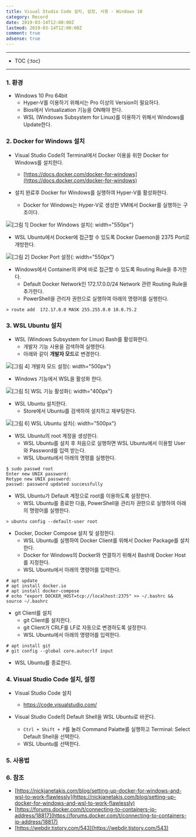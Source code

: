 ```yaml
---
title: Visual Studio Code 설치, 설정, 사용 - Windows 10
category: Record
date: 2019-03-14T12:00:00Z
lastmod: 2019-03-14T12:00:00Z
comment: true
adsense: true
---
```


***

* TOC
{:toc}

***

### 1. 환경

* Windows 10 Pro 64bit
  * Hyper-V를 이용하기 위해서는 Pro 이상의 Version이 필요하다.
  * Bios에서 Virtualization 기능을 ON해야 한다.
  * WSL (Windosws Subsystem for Linux)를 이용하기 위해서 Windows를 Update한다.

### 2. Docker for Windows 설치

* Visual Studio Code의 Terminal에서 Docker 이용을 위한 Docker for Windows를 설치한다.
  * [https://docs.docker.com/docker-for-windows](https://docs.docker.com/docker-for-windows)

* 설치 완료후 Docker for Windows를 실행하여 Hyper-V를 활성화한다.
  * Docker for Windows는 Hyper-V로 생성한 VM에서 Docker를 실행하는 구조이다.

![[그림 1] Docker for Windows 설치]({{site.baseurl}}/images/record/Visual_Studio_Code_Install_Windows_10/Docker_Install_01.PNG){: width="550px"}

* WSL Ubuntu에서 Docker에 접근할 수 있도록 Docker Daemon을 2375 Port로 개방한다.

![[그림 2] Docker Port 설정]({{site.baseurl}}/images/record/Visual_Studio_Code_Install_Windows_10/Docker_Install_02.PNG){: width="550px"}

* Windows에서 Container의 IP에 바로 접근할 수 있도록 Routing Rule을 추가한다.
  * Default Docker Network인 172.17.0.0/24 Network 관련 Routing Rule을 추가한다.
  * PowerShell을 관리자 권한으로 실행하여 아래의 명령어를 실행한다.

~~~
> route add  172.17.0.0 MASK 255.255.0.0 10.0.75.2
~~~

### 3. WSL Ubuntu 설치

* WSL (Windows Subsystem for Linux) Bash를 활성화한다.
  * 개발자 기능 사용을 검색하여 실행한다.
  * 아래와 같이 **개발자 모드**로 변경한다.

![[그림 4] 개발자 모드 설정]({{site.baseurl}}/images/record/Visual_Studio_Code_Install_Windows_10/Developer_Mode.PNG){: width="500px"}

* Windows 기능에서 WSL을 활성화 한다.

![[그림 5] WSL 기능 활성화]({{site.baseurl}}/images/record/Visual_Studio_Code_Install_Windows_10/WSL_Enable.PNG){: width="400px"}

* WSL Ubuntu 설치한다.
  * Store에서 Ubuntu를 검색하여 설치하고 재부팅한다.

![[그림 6] WSL Ubuntu 설치]({{site.baseurl}}/images/record/Visual_Studio_Code_Install_Windows_10/Ubuntu_Install.PNG){: width="500px"}

* WSL Ubuntu의 root 계정을 생성한다.
  * WSL Ubuntu를 설치 후 처음으로 실행하면 WSL Ubuntu에서 이용할 User와 Password를 입력 받는다.
  * WSL Ubuntu에서 아래의 명령를 실행한다.

~~~
$ sudo passwd root
Enter new UNIX password:
Retype new UNIX password:
passwd: password updated successfully
~~~

* WSL Ubuntu가 Default 계정으로 root를 이용하도록 설정한다.
  * WSL Ubuntu를 종료한 다음, PowerShell을 관리자 권한으로 실행하여 아래의 명령어를 실행한다.

~~~
> ubuntu config --default-user root
~~~

* Docker, Docker Compose 설치 및 설정한다.
  * WSL Ubuntu를 실행하여 Docker Client를 위해서 Docker Package를 설치한다.
  * Docker for Windows의 Docker와 연결하기 위해서 Bash에 Docker Host를 지정한다.
  * WSL Ubuntu에서 아래의 명령어를 입력한다.

~~~
# apt update
# apt install docker.io
# apt install docker-compose
# echo "export DOCKER_HOST=tcp://localhost:2375" >> ~/.bashrc && source ~/.bashrc
~~~

* git Client를 설치
  * git Client를 설치한다. 
  * git Client가 CRLF를 LF로 자동으로 변경하도록 설정한다.
  * WSL Ubuntu에서 아래의 명령어를 입력한다.

~~~
# apt install git
# git config --global core.autocrlf input
~~~

* WSL Ubuntu를 종료한다.

### 4. Visual Studio Code 설치, 설정

* Visual Studio Code 설치
  * https://code.visualstudio.com/

* Visual Studio Code의 Default Shell을 WSL Ubuntu로 바꾼다.
  * `Ctrl + Shift + P`를 눌러 Command Palatte를 실행하고 Terminal: Select Default Shell을 선택한다.
  * WSL Ubuntu를 선택한다.

### 5. 사용법

### 6. 참조

* [https://nickjanetakis.com/blog/setting-up-docker-for-windows-and-wsl-to-work-flawlessly](https://nickjanetakis.com/blog/setting-up-docker-for-windows-and-wsl-to-work-flawlessly)
* [https://forums.docker.com/t/connecting-to-containers-ip-address/18817](https://forums.docker.com/t/connecting-to-containers-ip-address/18817)
* [https://webdir.tistory.com/543](https://webdir.tistory.com/543)